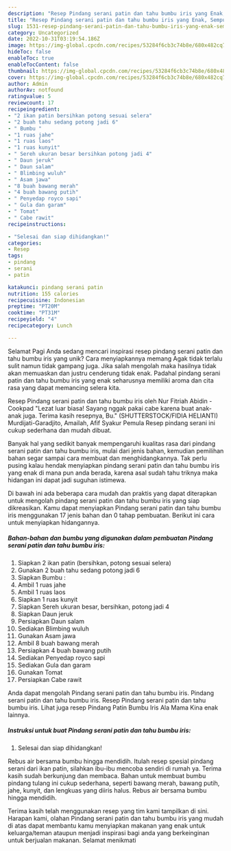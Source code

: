 ```yaml
---
description: "Resep Pindang serani patin dan tahu bumbu iris yang Enak, Sempurna"
title: "Resep Pindang serani patin dan tahu bumbu iris yang Enak, Sempurna"
slug: 1531-resep-pindang-serani-patin-dan-tahu-bumbu-iris-yang-enak-sempurna
category: Uncategorized
date: 2022-10-31T03:19:54.186Z
image: https://img-global.cpcdn.com/recipes/53284f6cb3c74b8e/680x482cq70/pindang-serani-patin-dan-tahu-bumbu-iris-foto-resep-utama.jpg
hideToc: false
enableToc: true
enableTocContent: false
thumbnail: https://img-global.cpcdn.com/recipes/53284f6cb3c74b8e/680x482cq70/pindang-serani-patin-dan-tahu-bumbu-iris-foto-resep-utama.jpg
cover: https://img-global.cpcdn.com/recipes/53284f6cb3c74b8e/680x482cq70/pindang-serani-patin-dan-tahu-bumbu-iris-foto-resep-utama.jpg
author: Admin
authorAv: notfound
ratingvalue: 5
reviewcount: 17
recipeingredient:
- "2 ikan patin bersihkan potong sesuai selera"
- "2 buah tahu sedang potong jadi 6"
- " Bumbu "
- "1 ruas jahe"
- "1 ruas laos"
- "1 ruas kunyit"
- " Sereh ukuran besar bersihkan potong jadi 4"
- " Daun jeruk"
- " Daun salam"
- " Blimbing wuluh"
- " Asam jawa"
- "8 buah bawang merah"
- "4 buah bawang putih"
- " Penyedap royco sapi"
- " Gula dan garam"
- " Tomat"
- " Cabe rawit"
recipeinstructions:

- "Selesai dan siap dihidangkan!"
categories:
- Resep
tags:
- pindang
- serani
- patin

katakunci: pindang serani patin 
nutrition: 155 calories
recipecuisine: Indonesian
preptime: "PT20M"
cooktime: "PT31M"
recipeyield: "4"
recipecategory: Lunch

---
```



Selamat Pagi Anda sedang mencari inspirasi resep pindang serani patin dan tahu bumbu iris yang unik? Cara menyiapkannya memang Agak tidak terlalu sulit namun tidak gampang juga. Jika salah mengolah maka hasilnya tidak akan memuaskan dan justru cenderung tidak enak. Padahal pindang serani patin dan tahu bumbu iris yang enak seharusnya memiliki aroma dan cita rasa yang dapat memancing selera kita.


Resep Pindang serani patin dan tahu bumbu iris oleh Nur Fitriah Abidin - Cookpad &#34;Lezat luar biasa! Sayang nggak pakai cabe karena buat anak-anak juga. Terima kasih resepnya, Bu.&#34; (SHUTTERSTOCK/FIDIA HELIANTI) Murdijati-Garadjito, Amailah, Afif Syakur Pemula Resep pindang serani ini cukup sederhana dan mudah dibuat.

Banyak hal yang sedikit banyak mempengaruhi kualitas rasa dari pindang serani patin dan tahu bumbu iris, mulai dari jenis bahan, kemudian pemilihan bahan segar sampai cara membuat dan menghidangkannya. Tak perlu pusing kalau hendak menyiapkan pindang serani patin dan tahu bumbu iris yang enak di mana pun anda berada, karena asal sudah tahu triknya maka hidangan ini dapat jadi suguhan istimewa.


Di bawah ini ada beberapa cara mudah dan praktis yang dapat diterapkan untuk mengolah pindang serani patin dan tahu bumbu iris yang siap dikreasikan. Kamu dapat menyiapkan Pindang serani patin dan tahu bumbu iris menggunakan 17 jenis bahan dan 0 tahap pembuatan. Berikut ini cara untuk menyiapkan hidangannya.

<!--inarticleads1-->

##### Bahan-bahan dan bumbu yang digunakan dalam pembuatan Pindang serani patin dan tahu bumbu iris:

1. Siapkan 2 ikan patin (bersihkan, potong sesuai selera)
1. Gunakan 2 buah tahu sedang potong jadi 6
1. Siapkan  Bumbu :
1. Ambil 1 ruas jahe
1. Ambil 1 ruas laos
1. Siapkan 1 ruas kunyit
1. Siapkan  Sereh ukuran besar, bersihkan, potong jadi 4
1. Siapkan  Daun jeruk
1. Persiapkan  Daun salam
1. Sediakan  Blimbing wuluh
1. Gunakan  Asam jawa
1. Ambil 8 buah bawang merah
1. Persiapkan 4 buah bawang putih
1. Sediakan  Penyedap royco sapi
1. Sediakan  Gula dan garam
1. Gunakan  Tomat
1. Persiapkan  Cabe rawit


Anda dapat mengolah Pindang serani patin dan tahu bumbu iris. Pindang serani patin dan tahu bumbu iris. Resep Pindang serani patin dan tahu bumbu iris. Lihat juga resep Pindang Patin Bumbu Iris Ala Mama Kina enak lainnya. 

<!--inarticleads2-->

##### Instruksi untuk buat Pindang serani patin dan tahu bumbu iris:


1. Selesai dan siap dihidangkan!

Rebus air bersama bumbu hingga mendidih. Itulah resep spesial pindang serani dari ikan patin, silahkan ibu-ibu mencoba sendiri di rumah ya. Terima kasih sudah berkunjung dan membaca. Bahan untuk membuat bumbu pindang tulang ini cukup sederhana, seperti bawang merah, bawang putih, jahe, kunyit, dan lengkuas yang diiris halus. Rebus air bersama bumbu hingga mendidih. 

Terima kasih telah menggunakan resep yang tim kami tampilkan di sini. Harapan kami, olahan Pindang serani patin dan tahu bumbu iris yang mudah di atas dapat membantu kamu menyiapkan makanan yang enak untuk keluarga/teman ataupun menjadi inspirasi bagi anda yang berkeinginan untuk berjualan makanan. Selamat menikmati
